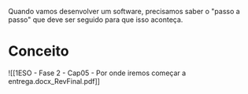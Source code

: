 
Quando vamos desenvolver um software, precisamos saber o "passo a passo" que deve ser seguido para que isso aconteça.

# Conceito

![[1ESO - Fase 2 - Cap05 - Por onde iremos começar a entrega.docx_RevFinal.pdf]]
